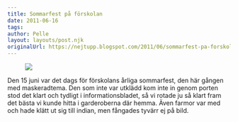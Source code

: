 ```yaml
---
title: Sommarfest på förskolan
date: 2011-06-16
tags: 	
author: Pelle
layout: layouts/post.njk
originalUrl: https://nejtupp.blogspot.com/2011/06/sommarfest-pa-forskolan.html
---
```


 <figure>
    <img src="../../../img/2011/06/Avslutning%2Bpa%25CC%258A%2BIl%2Bcrocodill-_MG_0497.jpg">
 </figure>
 
 Den 15 juni var det dags för förskolans årliga sommarfest, den här gången med maskeradtema. Den som inte var utklädd kom inte in genom porten stod det klart och tydligt i informationsbladet, så vi rotade ju så klart fram det bästa vi kunde hitta i garderoberna där hemma. Även farmor var med och hade klätt ut sig till indian, men fångades tyvärr ej på bild.

